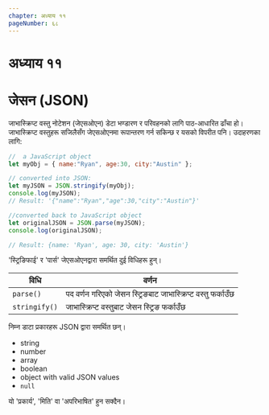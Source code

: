 ```yaml
---
chapter: अध्याय ११
pageNumber: ६८
---
```

# अध्याय ११

# जेसन (JSON)

जाभास्क्रिप्ट वस्तु नोटेशन (जेएसओएन) डेटा भण्डारण र परिवहनको लागि पाठ-आधारित ढाँचा हो। जाभास्क्रिप्ट वस्तुहरू सजिलैसँग जेएसओएनमा रूपान्तरण गर्न सकिन्छ र यसको विपरीत पनि। उदाहरणका लागि:

```javascript
//  a JavaScript object
let myObj = { name:"Ryan", age:30, city:"Austin" };

// converted into JSON:
let myJSON = JSON.stringify(myObj);
console.log(myJSON);
// Result: '{"name":"Ryan","age":30,"city":"Austin"}'

//converted back to JavaScript object
let originalJSON = JSON.parse(myJSON);
console.log(originalJSON);

// Result: {name: 'Ryan', age: 30, city: 'Austin'}
```

'स्ट्रिङिफाई' र 'पार्स' जेएसओएनद्वारा समर्थित दुई विधिहरू हुन्।

| विधि | वर्णन |
| ------------- | ------------------------------------------------------ |
| `parse()`     | पद वर्णन गरिएको जेसन स्ट्रिङबाट जाभास्क्रिप्ट वस्तु फर्काउँछ     |
|`stringify()` | जाभास्क्रिप्ट वस्तुबाट जेसन स्ट्रिङ फर्काउँछ             |

निम्न डाटा प्रकारहरू JSON द्वारा समर्थित छन्।

* string
* number
* array
* boolean
* object with valid JSON values
* `null`

यो 'प्रकार्य', 'मिति' वा 'अपरिभाषित' हुन सक्दैन।